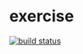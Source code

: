 # exercise
[![build status](https://travis-ci.org/maodia/exercise.svg?branch=master)](https://travis-ci.org/maodia/exercise)